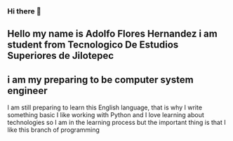 ### Hi there 👋

## Hello my name is Adolfo Flores Hernandez i am student from Tecnologico De Estudios Superiores de Jilotepec
## i am my preparing to be computer system engineer

I am still preparing to learn this English language, that is why I write something basic
I like working with Python and I love learning about technologies so I am in the learning process but the important thing is that I like this branch of programming
<!--
**AdolfoFloresHdz/AdolfoFloresHdz** is a ✨ _special_ ✨ repository because its `README.md` (this file) appears on your GitHub profile.
Hello my name is Adolfo Flores Hernandez i am student from Tecnologico De Estudios Superiores de Jilotepec
i am my prepa
Here are some ideas to get you started:

- 🔭 I’m currently working on ...
- 🌱 I’m currently learning ...
- 👯 I’m looking to collaborate on ...
- 🤔 I’m looking for help with ...
- 💬 Ask me about ...
- 📫 How to reach me: ...
- 😄 Pronouns: ...
- ⚡ Fun fact: ...
-->
